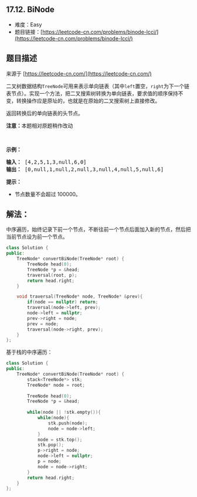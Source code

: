 ##  17.12. BiNode

- 难度：Easy
- 题目链接：[https://leetcode-cn.com/problems/binode-lcci/](https://leetcode-cn.com/problems/binode-lcci/)


## 题目描述

来源于 [https://leetcode-cn.com/](https://leetcode-cn.com/)

<p>二叉树数据结构<code>TreeNode</code>可用来表示单向链表（其中<code>left</code>置空，<code>right</code>为下一个链表节点）。实现一个方法，把二叉搜索树转换为单向链表，要求值的顺序保持不变，转换操作应是原址的，也就是在原始的二叉搜索树上直接修改。</p>

<p>返回转换后的单向链表的头节点。</p>

<p><strong>注意：</strong>本题相对原题稍作改动</p>

<p>&nbsp;</p>

<p><strong>示例：</strong></p>

<pre><strong>输入：</strong> [4,2,5,1,3,null,6,0]
<strong>输出：</strong> [0,null,1,null,2,null,3,null,4,null,5,null,6]
</pre>

<p><strong>提示：</strong></p>

<ul>
	<li>节点数量不会超过 100000。</li>
</ul>


## 解法：

中序遍历，始终记录下前一个节点，不断往前一个节点后面加入新的节点，然后把当前节点设为前一个节点。

```c++
class Solution {
public:
    TreeNode* convertBiNode(TreeNode* root) {
        TreeNode head(0);
        TreeNode *p = &head;
        traversal(root, p);
        return head.right;
    }

    void traversal(TreeNode* node, TreeNode* &prev){
        if(node == nullptr) return;
        traversal(node->left, prev);
        node->left = nullptr;
        prev->right = node;
        prev = node;
        traversal(node->right, prev);
    }
};
```

基于栈的中序遍历：

```c++
class Solution {
public:
    TreeNode* convertBiNode(TreeNode* root) {
        stack<TreeNode*> stk;
        TreeNode* node = root;
        
        TreeNode head(0);
        TreeNode *p = &head;
        
        while(node || !stk.empty()){
            while(node){
                stk.push(node);
                node = node->left;
            }
            node = stk.top();
            stk.pop();
            p->right = node;
            node->left = nullptr;
            p = node;
            node = node->right;
        }
        return head.right;
    }
};
```